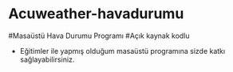 # Acuweather-havadurumu
#Masaüstü Hava Durumu Programı
#Açık kaynak kodlu
- Eğitimler ile yapmış olduğum masaüstü programına sizde katkı sağlayabilirsiniz.
